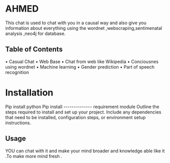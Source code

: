 # AHMED
This chat is used to chat with you in a causal way and also give you information about everything using the wordnet ,webscraping,sentimenatal analysis ,neo4j for database.
## Table of Contents
•	Casual Chat
•	Web Base
•	Chat from web like Wikipedia
•	Conciousnes using wordnet
•	Machine learning 
•	Gender prediction
•	Part of speech recognition
# Installation
  Pip install python
  Pip install -------------- requirement module
  Outline the steps required to install and set up your project. Include any dependencies that need to be installed, configuration steps, or environment setup 
  instructions.
## Usage
 YOU can chat with it and make your mind broader and knowledge able like it .To make more mind fresh
. 

